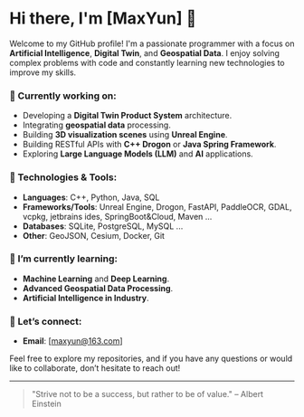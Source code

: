 # Hi there, I'm [MaxYun] 👋

Welcome to my GitHub profile! I'm a passionate programmer with a focus on **Artificial Intelligence**, **Digital Twin**, and **Geospatial Data**. I enjoy solving complex problems with code and constantly learning new technologies to improve my skills.

### 🚀 Currently working on:
- Developing a **Digital Twin Product System** architecture.
- Integrating **geospatial data** processing.
- Building **3D visualization scenes** using **Unreal Engine**.
- Building RESTful APIs with **C++ Drogon** or **Java Spring Framework**.
- Exploring **Large Language Models (LLM)** and **AI** applications.

### 🔧 Technologies & Tools:
- **Languages**: C++, Python, Java, SQL
- **Frameworks/Tools**: Unreal Engine, Drogon, FastAPI, PaddleOCR, GDAL, vcpkg, jetbrains ides, SpringBoot&Cloud, Maven ...
- **Databases**: SQLite, PostgreSQL, MySQL ...
- **Other**: GeoJSON, Cesium, Docker, Git

### 🌱 I’m currently learning:
- **Machine Learning** and **Deep Learning**.
- **Advanced Geospatial Data Processing**.
- **Artificial Intelligence in Industry**.

### 💬 Let’s connect:
- **Email**: [maxyun@163.com]

Feel free to explore my repositories, and if you have any questions or would like to collaborate, don’t hesitate to reach out!

---

> "Strive not to be a success, but rather to be of value." – Albert Einstein
